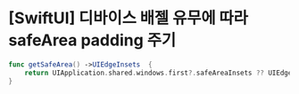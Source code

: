 # [SwiftUI] 디바이스 배젤 유무에 따라 safeArea padding 주기

```swift
func getSafeArea() ->UIEdgeInsets  {
    return UIApplication.shared.windows.first?.safeAreaInsets ?? UIEdgeInsets(top: 0, left: 0, bottom: 0, right: 0)
}
```